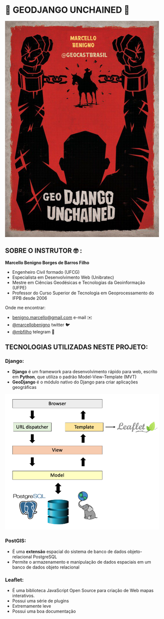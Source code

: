 # 🌵 GEODJANGO UNCHAINED 🌵

![](.pastes/2019-10-06-07-49-37.png)

## SOBRE O INSTRUTOR 🤓 :

**Marcello Benigno Borges de Barros Filho**

- Engenheiro Civil formado (UFCG)
- Especialista em Desenvolvimento Web (Unibratec)
- Mestre em Ciências Geodésicas e Tecnologias da Geoinformação (UFPE)
- Professor do Curso Superior de  Tecnologia em Geoprocessamento do IFPB desde 2006

Onde me encontrar:

- benigno.marcello@gmail.com e-mail ✉️  
- [@marcellobenigno](https://twitter.com/marcellobenigno) twitter 🐦 
- [@mbfilho](https://t.me/mbfilho)  telegram 💬 



## TECNOLOGIAS UTILIZADAS NESTE PROJETO:

### Django:

 - **Django** é um framework para desenvolvimento rápido para web, escrito em **Python**, que utiliza o padrão Model-View-Template (MVT)
 - **GeoDjango** é o módulo nativo do Django para criar aplicações geográficas

![](.pastes/2019-10-06-08-13-52.png)

### PostGIS:

- É  uma **extensão** espacial do sistema de banco de dados objeto-relacional PostgreSQL
- Permite o armazenamento e manipulação de dados espaciais em um banco de dados objeto relacional

### Leaflet:

- É uma biblioteca JavaScript Open Source  para criação de Web mapas interativos.
- Possui uma série de plugins
- Extremamente leve
- Possui uma boa documentação